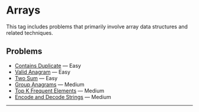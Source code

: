 # Arrays

This tag includes problems that primarily involve array data structures and related techniques.

## Problems

- [Contains Duplicate](../problems/001-duplicate-number/README.md) — Easy
- [Valid Anagram](../problems/002-valid-anagram/README.md) — Easy
- [Two Sum](../problems/003-two-sum/README.md) — Easy
- [Group Anagrams](../problems/004-group-anagrams/README.md) — Medium
- [Top K Frequent Elements](../problems/006-top-k-frequent-elements/README.md) — Medium
- [Encode and Decode Strings](../problems/007-string-encode-and-decode/README.md) — Medium

---


